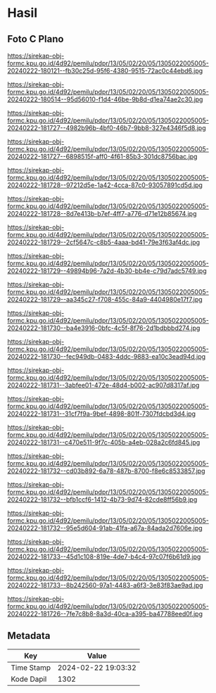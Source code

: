 # Hasil

## Foto C Plano

https://sirekap-obj-formc.kpu.go.id/4d92/pemilu/pdpr/13/05/02/20/05/1305022005005-20240222-180121--fb30c25d-95f6-4380-9515-72ac0c44ebd6.jpg

https://sirekap-obj-formc.kpu.go.id/4d92/pemilu/pdpr/13/05/02/20/05/1305022005005-20240222-180514--95d56010-f1d4-46be-9b8d-d1ea74ae2c30.jpg

https://sirekap-obj-formc.kpu.go.id/4d92/pemilu/pdpr/13/05/02/20/05/1305022005005-20240222-181727--4982b96b-4bf0-46b7-9bb8-327e4346f5d8.jpg

https://sirekap-obj-formc.kpu.go.id/4d92/pemilu/pdpr/13/05/02/20/05/1305022005005-20240222-181727--6898515f-aff0-4f61-85b3-301dc8756bac.jpg

https://sirekap-obj-formc.kpu.go.id/4d92/pemilu/pdpr/13/05/02/20/05/1305022005005-20240222-181728--97212d5e-1a42-4cca-87c0-93057891cd5d.jpg

https://sirekap-obj-formc.kpu.go.id/4d92/pemilu/pdpr/13/05/02/20/05/1305022005005-20240222-181728--8d7e413b-b7ef-4ff7-a776-d71e12b85674.jpg

https://sirekap-obj-formc.kpu.go.id/4d92/pemilu/pdpr/13/05/02/20/05/1305022005005-20240222-181729--2cf5647c-c8b5-4aaa-bd41-79e3f63af4dc.jpg

https://sirekap-obj-formc.kpu.go.id/4d92/pemilu/pdpr/13/05/02/20/05/1305022005005-20240222-181729--49894b96-7a2d-4b30-bb4e-c79d7adc5749.jpg

https://sirekap-obj-formc.kpu.go.id/4d92/pemilu/pdpr/13/05/02/20/05/1305022005005-20240222-181729--aa345c27-f708-455c-84a9-4404980e17f7.jpg

https://sirekap-obj-formc.kpu.go.id/4d92/pemilu/pdpr/13/05/02/20/05/1305022005005-20240222-181730--ba4e3916-0bfc-4c5f-8f76-2d1bdbbbd274.jpg

https://sirekap-obj-formc.kpu.go.id/4d92/pemilu/pdpr/13/05/02/20/05/1305022005005-20240222-181730--fec949db-0483-4ddc-9883-ea10c3ead94d.jpg

https://sirekap-obj-formc.kpu.go.id/4d92/pemilu/pdpr/13/05/02/20/05/1305022005005-20240222-181731--3abfee01-472e-48d4-b002-ac907d8317af.jpg

https://sirekap-obj-formc.kpu.go.id/4d92/pemilu/pdpr/13/05/02/20/05/1305022005005-20240222-181731--31cf7f9a-9bef-4898-801f-7307fdcbd3d4.jpg

https://sirekap-obj-formc.kpu.go.id/4d92/pemilu/pdpr/13/05/02/20/05/1305022005005-20240222-181731--c470e511-9f7c-405b-a4eb-028a2c6fd845.jpg

https://sirekap-obj-formc.kpu.go.id/4d92/pemilu/pdpr/13/05/02/20/05/1305022005005-20240222-181732--cd03b892-6a78-487b-8700-f8e6c8533857.jpg

https://sirekap-obj-formc.kpu.go.id/4d92/pemilu/pdpr/13/05/02/20/05/1305022005005-20240222-181732--bfb1ccf6-1412-4b73-9d74-82cde8ff56b9.jpg

https://sirekap-obj-formc.kpu.go.id/4d92/pemilu/pdpr/13/05/02/20/05/1305022005005-20240222-181732--95e5d604-91ab-41fa-a67a-84ada2d7606e.jpg

https://sirekap-obj-formc.kpu.go.id/4d92/pemilu/pdpr/13/05/02/20/05/1305022005005-20240222-181733--45d1c108-819e-4de7-b4c4-97c07f6b61d9.jpg

https://sirekap-obj-formc.kpu.go.id/4d92/pemilu/pdpr/13/05/02/20/05/1305022005005-20240222-181733--8b242560-97a1-4483-a6f3-3e83f83ae9ad.jpg

https://sirekap-obj-formc.kpu.go.id/4d92/pemilu/pdpr/13/05/02/20/05/1305022005005-20240222-181726--7fe7c8b8-8a3d-40ca-a395-ba47788eed0f.jpg


## Metadata

| Key        | Value               |
| ---------- | ------------------- |
| Time Stamp | 2024-02-22 19:03:32 |
| Kode Dapil | 1302                |



